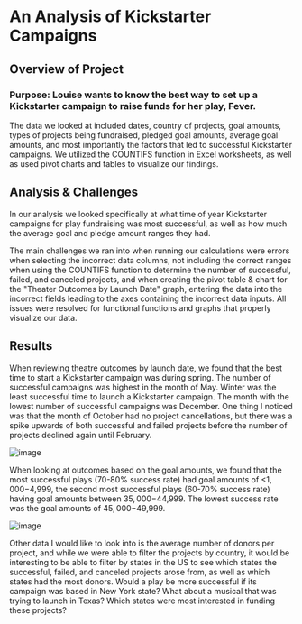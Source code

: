 # An Analysis of Kickstarter Campaigns
## Overview of Project
### Purpose: Louise wants to know the best way to set up a Kickstarter campaign to raise funds for her play, Fever.

The data we looked at included dates, country of projects, goal amounts, types of projects being fundraised, pledged goal amounts, average goal amounts, and most importantly the factors that led to successful Kickstarter campaigns. We utilized the COUNTIFS function in Excel worksheets, as well as used pivot charts and tables to visualize our findings.

## Analysis & Challenges

In our analysis we looked specifically at what time of year Kickstarter campaigns for play fundraising was most successful, as well as how much the average goal and pledge amount ranges they had.

The main challenges we ran into when running our calculations were errors when selecting the incorrect data columns, not including the correct ranges when using the COUNTIFS function to determine the number of successful, failed, and canceled projects, and when creating the pivot table & chart for the "Theater Outcomes by Launch Date" graph, entering the data into the incorrect fields leading to the axes containing the incorrect data inputs. All issues were resolved for functional functions and graphs that properly visualize our data.

## Results

When reviewing theatre outcomes by launch date, we found that the best time to start a Kickstarter campaign was during spring. The number of successful campaigns was highest in the month of May. Winter was the least successful time to launch a Kickstarter campaign. The month with the lowest number of successful campaigns was December. One thing I noticed was that the month of October had no project cancellations, but there was a spike upwards of both successful and failed projects before the number of projects declined again until February.

![image](https://user-images.githubusercontent.com/100089618/162333551-6a17dd4c-5f64-47ad-af54-e799877d18d8.png)


When looking at outcomes based on the goal amounts, we found that the most successful plays (70-80% success rate) had goal amounts of <$1,000-$4,999, the second most successful plays (60-70% success rate) having goal amounts between $35,000-$44,999. The lowest success rate was the goal amounts of $45,000-$49,999.

![image](https://user-images.githubusercontent.com/100089618/162333496-37b7cde4-56e6-48c7-a9e9-9fc0a163f923.png)

Other data I would like to look into is the average number of donors per project, and while we were able to filter the projects by country, it would be interesting to be able to filter by states in the US to see which states the successful, failed, and canceled projects arose from, as well as which states had the most donors. Would a play be more successful if its campaign was based in New York state? What about a musical that was trying to launch in Texas? Which states were most interested in funding these projects? 

